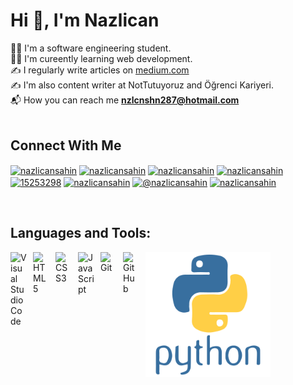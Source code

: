 # Hi 👋, I'm Nazlican

👩‍🎓 I'm a software engineering student. <br>
👩‍💻 I'm cureently learning web development. <br>
✍ I regularly write articles on [medium.com](nazlicansahin.medium.com/) <br>
✍ I'm also content writer at NotTutuyoruz and Öğrenci Kariyeri. <br>
📬 How you can reach me **nzlcnshn287@hotmail.com** <br>
<br>

## Connect With Me
<p align="left">
<a href="https://codepen.io/nazlicansahin" target="blank"><img align="center" src="https://raw.githubusercontent.com/rahuldkjain/github-profile-readme-generator/master/src/images/icons/Social/codepen.svg" alt="nazlicansahin" height="30" width="40" /></a>
<a href="https://dev.to/nazlicansahin" target="blank"><img align="center" src="https://cdn.jsdelivr.net/npm/simple-icons@3.0.1/icons/dev-dot-to.svg" alt="nazlicansahin" height="30" width="40" /></a>
<a href="https://twitter.com/nzlcnshn287" target="blank"><img align="center" src="https://raw.githubusercontent.com/rahuldkjain/github-profile-readme-generator/master/src/images/icons/Social/twitter.svg" alt="nazlicansahin" height="30" width="40" /></a>
<a href="https://www.linkedin.com/in/nazlican-sahin-/" target="blank"><img align="center" src="https://raw.githubusercontent.com/rahuldkjain/github-profile-readme-generator/master/src/images/icons/Social/linked-in-alt.svg" alt="nazlicansahin" height="30" width="40" /></a>
<a href="https://stackoverflow.com/users/19198876/nazlicansahin" target="blank"><img align="center" src="https://raw.githubusercontent.com/rahuldkjain/github-profile-readme-generator/master/src/images/icons/Social/stack-overflow.svg" alt="15253298" height="30" width="40" /></a>
<a href="https://www.instagram.com/nazlican_sahin__/" target="blank"><img align="center" src="https://raw.githubusercontent.com/rahuldkjain/github-profile-readme-generator/master/src/images/icons/Social/instagram.svg" alt="nazlicansahin" height="30" width="40" /></a>
<a href="https://medium.com/@nazlicansahin" target="blank"><img align="center" src="https://raw.githubusercontent.com/rahuldkjain/github-profile-readme-generator/master/src/images/icons/Social/medium.svg" alt="@nazlicansahin" height="30" width="40" /></a>
<a href="https://www.hackerrank.com/kokahmet" target="blank"><img align="center" src="https://raw.githubusercontent.com/rahuldkjain/github-profile-readme-generator/master/src/images/icons/Social/hackerrank.svg" alt="nazlicansahin" height="30" width="40" /></a>
</p>
<br>

## Languages and Tools:

<img align="left" alt="Visual Studio Code" width="26px" src="https://cdn.jsdelivr.net/gh/devicons/devicon/icons/vscode/vscode-original.svg" style="padding-right:10px;" />
<img align="left" alt="HTML5" width="26px" src="https://cdn.jsdelivr.net/gh/devicons/devicon/icons/html5/html5-original.svg" style="padding-right:10px;" />
<img align="left" alt="CSS3" width="26px" src="https://cdn.jsdelivr.net/gh/devicons/devicon/icons/css3/css3-original.svg" style="padding-right:10px;" />
<img align="left" alt="JavaScript" width="26px" src="https://cdn.jsdelivr.net/gh/devicons/devicon/icons/javascript/javascript-original.svg" style="padding-right:10px;" />
<img align="left" alt="Git" width="26px" src="https://cdn.jsdelivr.net/gh/devicons/devicon/icons/git/git-original.svg" style="padding-right:10px;" />
<img align="left" alt="GitHub" width="26px" src="https://user-images.githubusercontent.com/3369400/139447912-e0f43f33-6d9f-45f8-be46-2df5bbc91289.png" style="padding-right:10px;" />
<img align="left" alt="Visual Studio Code" width="35px" src="https://raw.githubusercontent.com/devicons/devicon/master/icons/python/python-original-wordmark.svg" alt="Python logo" style="max-height:200px;max-width:200px;height:auto;width:auto;" style="padding-right:20px;" />

